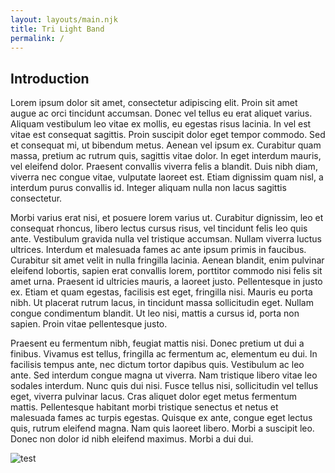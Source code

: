 ```yaml
---
layout: layouts/main.njk
title: Tri Light Band
permalink: /
---
```


## Introduction

Lorem ipsum dolor sit amet, consectetur adipiscing elit. Proin sit amet augue ac orci tincidunt accumsan. Donec vel tellus eu erat aliquet varius. Aliquam vestibulum leo vitae ex mollis, eu egestas risus lacinia. In vel est vitae est consequat sagittis. Proin suscipit dolor eget tempor commodo. Sed et consequat mi, ut bibendum metus. Aenean vel ipsum ex. Curabitur quam massa, pretium ac rutrum quis, sagittis vitae dolor. In eget interdum mauris, vel eleifend dolor. Praesent convallis viverra felis a blandit. Duis nibh diam, viverra nec congue vitae, vulputate laoreet est. Etiam dignissim quam nisl, a interdum purus convallis id. Integer aliquam nulla non lacus sagittis consectetur.  

Morbi varius erat nisi, et posuere lorem varius ut. Curabitur dignissim, leo et consequat rhoncus, libero lectus cursus risus, vel tincidunt felis leo quis ante. Vestibulum gravida nulla vel tristique accumsan. Nullam viverra luctus ultrices. Interdum et malesuada fames ac ante ipsum primis in faucibus. Curabitur sit amet velit in nulla fringilla lacinia. Aenean blandit, enim pulvinar eleifend lobortis, sapien erat convallis lorem, porttitor commodo nisi felis sit amet urna. Praesent id ultricies mauris, a laoreet justo. Pellentesque in justo ex. Etiam et quam egestas, facilisis est eget, fringilla nisi. Mauris eu porta nibh. Ut placerat rutrum lacus, in tincidunt massa sollicitudin eget. Nullam congue condimentum blandit. Ut leo nisi, mattis a cursus id, porta non sapien. Proin vitae pellentesque justo.  

Praesent eu fermentum nibh, feugiat mattis nisi. Donec pretium ut dui a finibus. Vivamus est tellus, fringilla ac fermentum ac, elementum eu dui. In facilisis tempus ante, nec dictum tortor dapibus quis. Vestibulum ac leo ante. Sed interdum congue magna ut viverra. Nam tristique libero vitae leo sodales interdum. Nunc quis dui nisi. Fusce tellus nisi, sollicitudin vel tellus eget, viverra pulvinar lacus. Cras aliquet dolor eget metus fermentum mattis. Pellentesque habitant morbi tristique senectus et netus et malesuada fames ac turpis egestas. Quisque ex ante, congue eget lectus quis, rutrum eleifend magna. Nam quis laoreet libero. Morbi a suscipit leo. Donec non dolor id nibh eleifend maximus. Morbi a dui dui.  

![test](https://placekitten.com/640/480)
	
